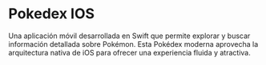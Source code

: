 # Pokedex IOS

Una aplicación móvil desarrollada en Swift que permite explorar y buscar información detallada sobre Pokémon. Esta Pokédex moderna aprovecha la arquitectura nativa de iOS para ofrecer una experiencia fluida y atractiva.
